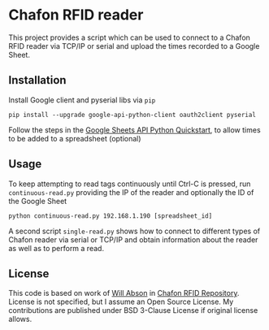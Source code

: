 Chafon RFID reader
==================

This project provides a script which can be used to connect to a Chafon RFID reader
via TCP/IP or serial and upload the times recorded to a Google Sheet.

Installation
------------

Install Google client and pyserial libs via `pip`

    pip install --upgrade google-api-python-client oauth2client pyserial

Follow the steps in the [Google Sheets API Python
Quickstart](https://developers.google.com/sheets/api/quickstart/python),
to allow times to be added to a spreadsheet (optional)

Usage
-----

To keep attempting to read tags continuously until Ctrl-C is pressed, run
`continuous-read.py` providing the IP of the reader and optionally the ID of the 
Google Sheet

    python continuous-read.py 192.168.1.190 [spreadsheet_id]

A second script `single-read.py` shows how to connect to different types of Chafon 
reader via serial or TCP/IP and obtain information about the reader as well as to 
perform a read.

License
-------

This code is based on work of [Will Abson](https://github.com/wabson)
in [Chafon RFID Repository](https://github.com/wabson/chafon-rfid).
License is not specified, but I assume an Open Source License. My
contributions are published under BSD 3-Clause License if original license allows.
